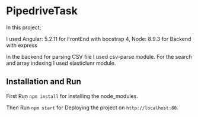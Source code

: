 # PipedriveTask

In this project;

I used
Angular: 5.2.11 for FrontEnd with boostrap 4,
Node: 8.9.3 for Backend with express

In the backend for parsing CSV file I used csv-parse module. For the search and array indexing I used elasticlunr module.

## Installation and Run

First Run `npm install` for installing the node_modules.

Then Run `npm start` for Deploying the project on `http://localhost:80`.

